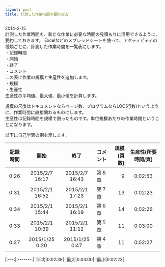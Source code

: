 ```yaml
---
layout: post
title: 計測した作業時間の要約方法
---
```


2014-2-15  
計測した作業時間を、新たな作業に必要な時間の見積もりに活用できるように、要約しておきます。
Excelなどのスプレッドシートを使って、アクティビティの種類ごとに、計測した作業時間を一覧表にします。  
・記録時間  
・開始  
・終了  
・コメント  
この表に作業の規模と生産性を追加します。  
・規模  
・生産性  
生産性の平均値、最大値、最小値を計算します。

規模の尺度はドキュメントならページ数、プログラムならLOC(行数)というように、作業時間に直接関わるものにします。  
生産性は記録時間を規模で割ったものです。単位規模あたりの作業時間ということになります。

以下に自己学習の例を示します。

| 記録時間 | 開始         | 終了         | コメント |規模(頁数)|生産性(所要時間/頁) |
|:--------:|:------------:|:------------:|:---------|---------:|:------------------:|
|0:26|2015/2/7 16:17|2015/2/7 16:43|第８章|9|0:02:53|
|0:31|2015/2/1 16:52|2015/2/1 17:23|第７章|13|0:02:23|
|0:34|2015/2/1 15:44|2015/2/1 16:19|第６章|14|0:02:26|
|0:33|2015/2/1 10:39|2015/2/1 11:12|第５章|11|0:03:00|
|0:27|2015/1/25 0:20|2015/1/25 0:47|第４章|11|0:02:27|

|:---:|:-------:|
|平均|0:02:38|
|最大|0:03:00|
|最小|0:02:23|


